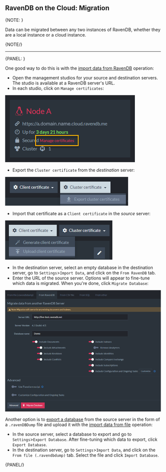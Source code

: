 ## RavenDB on the Cloud: Migration

{NOTE: }

Data can be migrated between any two instances of RavenDB, whether they are a local instance or a cloud instance.

{NOTE/}

---

{PANEL: }

One good way to do this is with the 
[import data from RavenDB](../studio/database/tasks/import-data/import-from-ravendb) operation:  

* Open the management studios for your source and destination servers. The studio is available at a RavenDB server's 
URL.  
* In each studio, click on `Manage certificates`:  
  
![](images\CloudScaling_ManageCertificates.png)  
  
* Export the `Cluster certificate` from the *destination* server:  
  
![](images\import-from-raven-export-server-certificate.png)  
  
* Import that certificate as a `Client certificate` in the *source* server:  
  
![](images\import-from-raven-upload-server-cert-as-client-cert.png)  
  
* In the destination server, select an empty database in the destination server, go to `Settings`>`Import Data`, 
and click on the `From RavenDB` tab.  
* Enter the URL of the source server. Options will appear to fine-tune which data is migrated. When you're done, 
click `Migrate Database`:  
  
![](images\import-from-ravendb-options.png)  
  
Another option is to [export a database](../studio/database/tasks/export-database) from the source server in the 
form of a `.ravenDBDump` file and upload it with the 
[import data from file](../studio/database/tasks/import-data/import-data-file) operation:

* In the source server, select a database to export and go to `Settings`>`Export Database`. After fine-tuning 
which data to export, click `Export Database`.  
* In the destination server, go to `Settings`>`Import Data`, and click on the `From file (.ravendbdump)` tab. 
Select the file and click `Import Database`.  

{PANEL/}
